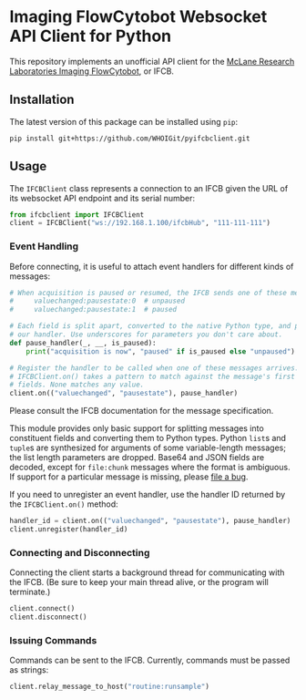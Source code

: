 # Imaging FlowCytobot Websocket API Client for Python

This repository implements an unofficial API client for the [McLane Research Laboratories Imaging FlowCytobot][ifcb], or IFCB.

[ifcb]: https://mclanelabs.com/imaging-flowcytobot/


## Installation

The latest version of this package can be installed using `pip`:

    pip install git+https://github.com/WHOIGit/pyifcbclient.git


## Usage

The `IFCBClient` class represents a connection to an IFCB given the URL of its websocket API endpoint and its serial number:

```python
from ifcbclient import IFCBClient
client = IFCBClient("ws://192.168.1.100/ifcbHub", "111-111-111")
```

### Event Handling

Before connecting, it is useful to attach event handlers for different kinds of messages:

```python
# When acquisition is paused or resumed, the IFCB sends one of these messages:
#     valuechanged:pausestate:0  # unpaused
#     valuechanged:pausestate:1  # paused

# Each field is split apart, converted to the native Python type, and passed to
# our handler. Use underscores for parameters you don't care about.
def pause_handler(_, __, is_paused):
    print("acquisition is now", "paused" if is_paused else "unpaused")

# Register the handler to be called when one of these messages arrives.
# IFCBClient.on() takes a pattern to match against the message's first few
# fields. None matches any value.
client.on(("valuechanged", "pausestate"), pause_handler)
```

Please consult the IFCB documentation for the message specification.

This module provides only basic support for splitting messages into constituent fields and converting them to Python types. Python `list`s and `tuple`s are synthesized for arguments of some variable-length messages; the list length parameters are dropped. Base64 and JSON fields are decoded, except for `file:chunk` messages where the format is ambiguous. If support for a particular message is missing, please [file a bug][].

[file a bug]: https://github.com/WHOIGit/pyifcbclient/issues/new

If you need to unregister an event handler, use the handler ID returned by the `IFCBClient.on()` method:

```python
handler_id = client.on(("valuechanged", "pausestate"), pause_handler)
client.unregister(handler_id)
```


### Connecting and Disconnecting

Connecting the client starts a background thread for communicating with the IFCB. (Be sure to keep your main thread alive, or the program will terminate.)

```python
client.connect()
client.disconnect()
```


### Issuing Commands

Commands can be sent to the IFCB. Currently, commands must be passed as strings:

```python
client.relay_message_to_host("routine:runsample")
```
